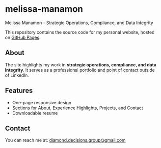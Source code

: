 # melissa-manamon
Melissa Manamon - Strategic Operations, Compliance, and Data Integrity

This repository contains the source code for my personal website, hosted on [GitHub Pages](https://yourusername.github.io).

## About
The site highlights my work in **strategic operations, compliance, and data integrity**. It serves as a professional portfolio and point of contact outside of LinkedIn.

## Features
- One-page responsive design
- Sections for About, Experience Highlights, Projects, and Contact
- Downloadable resume

## Contact
You can reach me at: [diamond.decisions.group@gmail.com](mailto:diamond.decisions.group@gmail.com)
